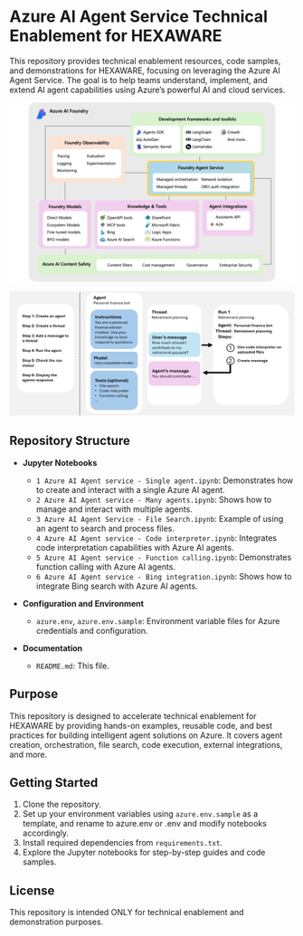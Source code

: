 # Azure AI Agent Service Technical Enablement for HEXAWARE

This repository provides technical enablement resources, code samples, and demonstrations for HEXAWARE, focusing on leveraging the Azure AI Agent Service. The goal is to help teams understand, implement, and extend AI agent capabilities using Azure’s powerful AI and cloud services.

![alt text](image.png)

![alt text](image-1.png)

## Repository Structure

- **Jupyter Notebooks**  
  - `1 Azure AI Agent service - Single agent.ipynb`: Demonstrates how to create and interact with a single Azure AI agent.
  - `2 Azure AI Agent service - Many agents.ipynb`: Shows how to manage and interact with multiple agents.
  - `3 Azure AI Agent Service - File Search.ipynb`: Example of using an agent to search and process files.
  - `4 Azure AI Agent service - Code interpreter.ipynb`: Integrates code interpretation capabilities with Azure AI agents.
  - `5 Azure AI Agent service - Function calling.ipynb`: Demonstrates function calling with Azure AI agents.
  - `6 Azure AI Agent service - Bing integration.ipynb`: Shows how to integrate Bing search with Azure AI agents.


- **Configuration and Environment**
  - `azure.env`, `azure.env.sample`: Environment variable files for Azure credentials and configuration.


- **Documentation**
  - `README.md`: This file.

## Purpose

This repository is designed to accelerate technical enablement for HEXAWARE by providing hands-on examples, reusable code, and best practices for building intelligent agent solutions on Azure. It covers agent creation, orchestration, file search, code execution, external integrations, and more.

## Getting Started

1. Clone the repository.
2. Set up your environment variables using `azure.env.sample` as a template, and rename to azure.env or .env and modify notebooks accordingly.
3. Install required dependencies from `requirements.txt`.
4. Explore the Jupyter notebooks for step-by-step guides and code samples.

## License

This repository is intended ONLY for technical enablement and demonstration purposes.
